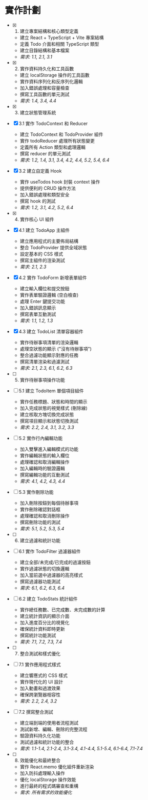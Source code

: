 # 實作計劃

- [x] 1. 建立專案結構和核心類型定義





  - 建立 React + TypeScript + Vite 專案結構
  - 定義 Todo 介面和相關 TypeScript 類型
  - 建立目錄結構和基本檔案
  - _需求: 1.1, 2.1, 3.1_

- [x] 2. 實作資料持久化和工具函數





  - 建立 localStorage 操作的工具函數
  - 實作資料序列化和反序列化邏輯
  - 加入錯誤處理和容量檢查
  - 撰寫工具函數的單元測試
  - _需求: 1.4, 3.4, 4.4_

- [x] 3. 建立狀態管理系統




- [x] 3.1 實作 TodoContext 和 Reducer


  - 建立 TodoContext 和 TodoProvider 組件
  - 實作 todoReducer 處理所有狀態變更
  - 定義所有 Action 類型和處理邏輯
  - 撰寫 reducer 的單元測試
  - _需求: 1.2, 1.4, 3.1, 3.4, 4.2, 4.4, 5.2, 5.4, 6.4_

- [x] 3.2 建立自定義 Hook


  - 實作 useTodos hook 封裝 context 操作
  - 提供便利的 CRUD 操作方法
  - 加入錯誤處理和類型安全
  - 撰寫 hook 的測試
  - _需求: 1.2, 3.1, 4.2, 5.2, 6.4_

- [x] 4. 實作核心 UI 組件

























- [x] 4.1 建立 TodoApp 主組件






  - 建立應用程式的主要佈局結構
  - 整合 TodoProvider 提供全域狀態
  - 設定基本的 CSS 樣式
  - 撰寫主組件的渲染測試
  - _需求: 2.1, 2.3_



- [x] 4.2 實作 TodoForm 新增表單組件



  - 建立輸入欄位和提交按鈕
  - 實作表單驗證邏輯 (空白檢查)
  - 處理 Enter 鍵提交功能
  - 加入錯誤訊息顯示
  - 撰寫表單互動測試
  - _需求: 1.1, 1.2, 1.3_

- [x] 4.3 建立 TodoList 清單容器組件





  - 實作待辦事項清單的渲染邏輯
  - 處理空狀態的顯示 ("沒有待辦事項")
  - 整合過濾功能顯示對應的任務
  - 撰寫清單渲染和過濾測試
  - _需求: 2.1, 2.3, 6.1, 6.2, 6.3_

- [ ] 5. 實作待辦事項操作功能
- [ ] 5.1 建立 TodoItem 單個項目組件
  - 實作任務標題、狀態和時間的顯示
  - 加入完成狀態的視覺樣式 (刪除線)
  - 建立核取方塊切換完成狀態
  - 撰寫項目顯示和狀態切換測試
  - _需求: 2.2, 2.4, 3.1, 3.2, 3.3_

- [ ] 5.2 實作行內編輯功能
  - 加入雙擊進入編輯模式的功能
  - 實作編輯狀態的輸入欄位
  - 處理確認和取消編輯操作
  - 加入編輯時的驗證邏輯
  - 撰寫編輯功能的互動測試
  - _需求: 4.1, 4.2, 4.3, 4.4_

- [ ] 5.3 實作刪除功能
  - 加入刪除按鈕到每個待辦事項
  - 實作刪除確認對話框
  - 處理確認和取消刪除操作
  - 撰寫刪除功能的測試
  - _需求: 5.1, 5.2, 5.3, 5.4_

- [ ] 6. 建立過濾和統計功能
- [ ] 6.1 實作 TodoFilter 過濾器組件
  - 建立全部/未完成/已完成的過濾按鈕
  - 實作過濾狀態的切換邏輯
  - 加入當前選中過濾器的高亮樣式
  - 撰寫過濾器功能測試
  - _需求: 6.1, 6.2, 6.3, 6.4_

- [ ] 6.2 建立 TodoStats 統計組件
  - 實作總任務數、已完成數、未完成數的計算
  - 建立統計資訊的顯示介面
  - 加入進度百分比的視覺化
  - 確保統計資料即時更新
  - 撰寫統計功能測試
  - _需求: 7.1, 7.2, 7.3, 7.4_

- [ ] 7. 整合測試和樣式優化
- [ ] 7.1 實作應用程式樣式
  - 建立響應式的 CSS 樣式
  - 實作現代化的 UI 設計
  - 加入動畫和過渡效果
  - 確保跨瀏覽器相容性
  - _需求: 2.2, 2.4, 3.2_

- [ ] 7.2 撰寫整合測試
  - 建立端到端的使用者流程測試
  - 測試新增、編輯、刪除的完整流程
  - 驗證資料持久化功能
  - 測試過濾和統計功能的整合
  - _需求: 1.1-1.4, 2.1-2.4, 3.1-3.4, 4.1-4.4, 5.1-5.4, 6.1-6.4, 7.1-7.4_

- [ ] 8. 效能優化和最終整合
  - 實作 React.memo 優化組件重新渲染
  - 加入防抖處理輸入操作
  - 優化 localStorage 操作效能
  - 進行最終的程式碼審查和重構
  - _需求: 所有需求的效能優化_
